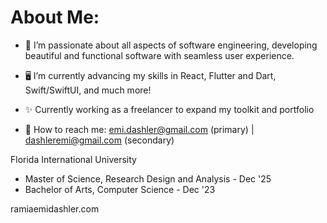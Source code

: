 # About Me:

- 🌸 I’m passionate about all aspects of software engineering, developing beautiful and functional software with seamless user experience.
- 🖥️ I’m currently advancing my skills in React, Flutter and Dart, Swift/SwiftUI, and much more!
- ✨ Currently working as a freelancer to expand my toolkit and portfolio

- 📲 How to reach me: emi.dashler@gmail.com (primary) | dashleremi@gmail.com (secondary)
  
Florida International University

- Master of Science, Research Design and Analysis - Dec '25
- Bachelor of Arts, Computer Science - Dec '23

   
ramiaemidashler.com
